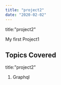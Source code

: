 ```yaml
---
title: "project2"
date: "2020-02-02"
---
```


title:"project2"

My first Project1

## Topics Covered

title:"project2"

1. Graphql
